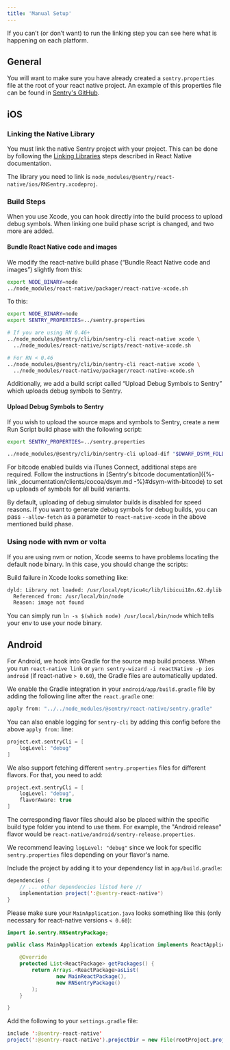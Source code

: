```yaml
---
title: 'Manual Setup'
---
```


If you can’t (or don’t want) to run the linking step you can see here what is happening on each platform.

## General

You will want to make sure you have already created a `sentry.properties` file at the root of your react native project.  An example of this properties file can be found in 
 [Sentry's GitHub](https://github.com/getsentry/examples/blob/master/react-native/sentry.properties).

## iOS

### Linking the Native Library

You must link the native Sentry project with your project.  This can be done by following the [Linking Libraries](https://facebook.github.io/react-native/docs/linking-libraries-ios.html) steps described in React Native documentation.

The library you need to link is `node_modules/@sentry/react-native/ios/RNSentry.xcodeproj`.

### Build Steps

When you use Xcode, you can hook directly into the build process to upload debug symbols. When linking one build phase script is changed, and two more are added.

#### Bundle React Native code and images

We modify the react-native build phase (“Bundle React Native code and images”) slightly from this:

```bash
export NODE_BINARY=node
../node_modules/react-native/packager/react-native-xcode.sh
```

To this:

```bash
export NODE_BINARY=node
export SENTRY_PROPERTIES=../sentry.properties

# If you are using RN 0.46+
../node_modules/@sentry/cli/bin/sentry-cli react-native xcode \
  ../node_modules/react-native/scripts/react-native-xcode.sh

# For RN < 0.46
../node_modules/@sentry/cli/bin/sentry-cli react-native xcode \
  ../node_modules/react-native/packager/react-native-xcode.sh
```

Additionally, we add a build script called “Upload Debug Symbols to Sentry” which uploads debug symbols to Sentry.

#### Upload Debug Symbols to Sentry

If you wish to upload the source maps and symbols to Sentry, create a new Run Script build phase with the following script:

```bash
export SENTRY_PROPERTIES=../sentry.properties

../node_modules/@sentry/cli/bin/sentry-cli upload-dif "$DWARF_DSYM_FOLDER_PATH"
``` 

For bitcode enabled builds via iTunes Connect, additional steps are required.
Follow the instructions in [Sentry's bitcode documentation]({%- link
_documentation/clients/cocoa/dsym.md -%}#dsym-with-bitcode) to set up uploads of
symbols for all build variants.

By default, uploading of debug simulator builds is disabled for speed reasons. If you want to generate debug symbols for debug builds, you can pass `--allow-fetch` as a parameter to `react-native-xcode` in the above mentioned build phase.

### Using node with nvm or volta

If you are using nvm or notion, Xcode seems to have problems locating the default node binary. In this case, you should change the scripts:

Build failure in Xcode looks something like:

```bash
dyld: Library not loaded: /usr/local/opt/icu4c/lib/libicui18n.62.dylib
  Referenced from: /usr/local/bin/node
  Reason: image not found
```

You can simply run `ln -s $(which node) /usr/local/bin/node` which tells your env to use your node binary.

## Android

For Android, we hook into Gradle for the source map build process. When you run `react-native link` or `yarn sentry-wizard -i reactNative -p ios android` (if react-native `> 0.60`), the Gradle files are automatically updated.

We enable the Gradle integration in your `android/app/build.gradle` file by adding the following line after the `react.gradle` one:

```gradle
apply from: "../../node_modules/@sentry/react-native/sentry.gradle"
```

You can also enable logging for `sentry-cli` by adding this config before the above `apply from:` line:

```gradle
project.ext.sentryCli = [
    logLevel: "debug"
]
```

We also support fetching different `sentry.properties` files for different flavors. For that, you need to add:

```gradle
project.ext.sentryCli = [
    logLevel: "debug",
    flavorAware: true
]
```

The corresponding flavor files should also be placed within the specific build type folder you intend to use them.  For example, the "Android release" flavor would be `react-native/android/sentry-release.properties`.

We recommend leaving `logLevel: "debug"` since we look for specific `sentry.properties` files depending on your flavor's name.

Include the project by adding it to your dependency list in `app/build.gradle`:	
```java	
dependencies {	
    // ... other dependencies listed here //	
    implementation project(':@sentry-react-native')	
}	
```

Please make sure your `MainApplication.java` looks something like this (only necessary for react-native versions `< 0.60`):

```java
import io.sentry.RNSentryPackage;

public class MainApplication extends Application implements ReactApplication {

    @Override
    protected List<ReactPackage> getPackages() {
        return Arrays.<ReactPackage>asList(
                new MainReactPackage(),
                new RNSentryPackage()
        );
    }

}
```

Add the following to your `settings.gradle` file:	

```java	
include ':@sentry-react-native'
project(':@sentry-react-native').projectDir = new File(rootProject.projectDir, '../node_modules/@sentry/react-native/android')
```
